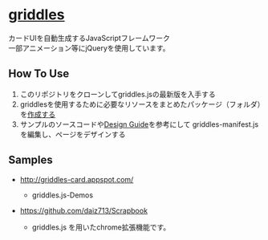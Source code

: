 [griddles](https://github.com/daiz713/griddles/wiki/_pages)
========

カードUIを自動生成するJavaScriptフレームワーク  
一部アニメーション等にjQueryを使用しています。

## How To Use
1. このリポジトリをクローンしてgriddles.jsの最新版を入手する
1. griddlesを使用するために必要なリソースをまとめたパッケージ（フォルダ）を[作成する](https://github.com/daiz713/griddles/wiki/create-a-new-package)
1. サンプルのソースコードや[Design Guide](https://github.com/daiz713/griddles/wiki/Design-Guide)を参考にして griddles-manifest.js を編集し、ページをデザインする

## Samples
                   
+ http://griddles-card.appspot.com/
    + griddles.js-Demos

+ https://github.com/daiz713/Scrapbook
    + griddles.js を用いたchrome拡張機能です。
